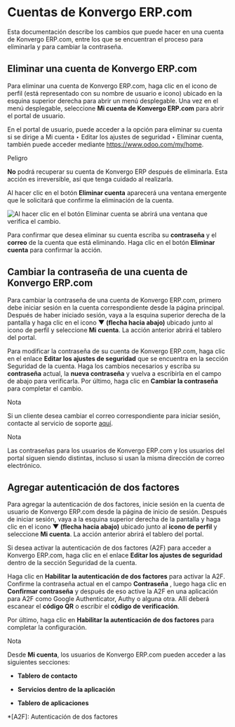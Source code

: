 # Cuentas de Konvergo ERP.com

Esta documentación describe los cambios que puede hacer en una cuenta de
Konvergo ERP.com, entre los que se encuentran el proceso para eliminarla y para
cambiar la contraseña.

## Eliminar una cuenta de Konvergo ERP.com

Para eliminar una cuenta de Konvergo ERP.com, haga clic en el icono de perfil (está
representado con su nombre de usuario e icono) ubicado en la esquina superior
derecha para abrir un menú desplegable. Una vez en el menú desplegable,
seleccione **Mi cuenta de Konvergo ERP.com** para abrir el portal de usuario.

En el portal de usuario, puede acceder a la opción para eliminar su cuenta si
se dirige a Mi cuenta ‣ Editar los ajustes de seguridad ‣ Eliminar cuenta,
también puede acceder mediante <https://www.odoo.com/my/home>.

<div class="alert alert-danger">
<p class="alert-title">
Peligro</p><p><b>No</b> podrá recuperar su cuenta de Konvergo ERP después de eliminarla. Esta acción es irreversible, así que tenga cuidado al realizarla.</p>
</div>

Al hacer clic en el botón **Eliminar cuenta** aparecerá una ventana emergente
que le solicitará que confirme la eliminación de la cuenta.

![Al hacer clic en el botón Eliminar cuenta se abrirá una ventana que verifica
el cambio.](../_images/delete-account.png)

Para confirmar que desea eliminar su cuenta escriba su **contraseña** y el
**correo** de la cuenta que está eliminando. Haga clic en el botón **Eliminar
cuenta** para confirmar la acción.

## Cambiar la contraseña de una cuenta de Konvergo ERP.com

Para cambiar la contraseña de una cuenta de Konvergo ERP.com, primero debe iniciar
sesión en la cuenta correspondiente desde la página principal. Después de
haber iniciado sesión, vaya a la esquina superior derecha de la pantalla y
haga clic en el icono **▼ (flecha hacia abajo)** ubicado junto al icono de
perfil y seleccione **Mi cuenta**. La acción anterior abrirá el tablero del
portal.

Para modificar la contraseña de su cuenta de Konvergo ERP.com, haga clic en el enlace
**Editar los ajustes de seguridad** que se encuentra en la sección Seguridad
de la cuenta. Haga los cambios necesarios y escriba su **contraseña** actual,
la **nueva contraseña** y vuelva a escribirla en el campo de abajo para
verificarla. Por último, haga clic en **Cambiar la contraseña** para completar
el cambio.

<div class="alert alert-primary">
<p class="alert-title">
Nota</p><p>Si un cliente desea cambiar el correo correspondiente para iniciar sesión, contacte al servicio de soporte <a href="https://www.odoo.com/help">aquí</a>.</p>
</div> <div class="alert alert-primary">
<p class="alert-title">
Nota</p><p>Las contraseñas para los usuarios de Konvergo ERP.com y los usuarios del portal siguen siendo distintas, incluso si usan la misma dirección de correo electrónico.</p>
</div>

## Agregar autenticación de dos factores

Para agregar la autenticación de dos factores, inicie sesión en la cuenta de
usuario de Konvergo ERP.com desde la página de inicio de sesión. Después de iniciar
sesión, vaya a la esquina superior derecha de la pantalla y haga clic en el
icono **▼ (flecha hacia abajo)** ubicado junto al **icono de perfil** y
seleccione **Mi cuenta**. La acción anterior abrirá el tablero del portal.

Si desea activar la autenticación de dos factores (A2F) para acceder a
Konvergo ERP.com, haga clic en el enlace **Editar los ajustes de seguridad** dentro de
la sección Seguridad de la cuenta.

Haga clic en **Habilitar la autenticación de dos factores** para activar la
A2F. Confirme la contraseña actual en el campo **Contraseña** , luego haga
clic en **Confirmar contraseña** y después de eso active la A2F en una
aplicación para A2F como Google Authenticator, Authy o alguna otra. Allí
deberá escanear el **código QR** o escribir el **código de verificación**.

Por último, haga clic en **Habilitar la autenticación de dos factores** para
completar la configuración.

<div class="alert alert-primary">
<p class="alert-title">
Nota</p><p>Desde <b>Mi cuenta</b>, los usuarios de Konvergo ERP.com pueden acceder a las siguientes secciones:</p>
<ul>
<li><p><b>Tablero de contacto</b></p></li>
<li><p><b>Servicios dentro de la aplicación</b></p></li>
<li><p><b>Tablero de aplicaciones</b></p></li>
</ul>
</div>

  *[A2F]: Autenticación de dos factores


